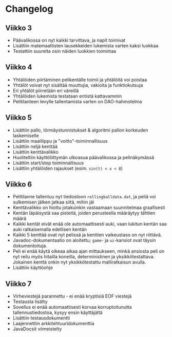 # Changelog

## Viikko 3

- Päävalikossa on nyt kaikki tarvittava, ja napit toimivat
- Lisättiin matemaattisten lausekkeiden lukemista varten kaksi luokkaa
- Testattiin suurelta osin näiden luokkien toimintaa

## Viikko 4

- Yhtälöiden piirtäminen pelikentälle toimii ja yhtälöitä voi poistaa
- Yhtälöt voivat nyt sisältää muuttujia, vakioita ja funktiokutsuja
- Eri yhtälöt piirretään eri väreillä
- Yhtälöiden lukemista testataan entistä kattavammin
- Pelitilanteen levylle tallentamista varten on DAO-hahmotelma

## Viikko 5

- Lisättiin pallo, törmäystunnistukset & algoritmi pallon korkeuden laskemiselle
- Lisättiin maalilippu ja "voitto"-toiminnallisuus
- Lisättiin neljä kenttää
- Lisättiin kenttävalikko
- Huoliteltiin käyttöliittymän ulkoasua päävalikossa ja pelinäkymässä
- Lisättiin start/stop toiminnallisuus
- Lisättiin yhtälöiden rajaukset (esim. `sin(t) < x < 8`)

## Viikko 6

- Pelitilanne tallentuu nyt tiedostoon `rollingballdata.dat`, ja peliä voi sulkemisen jälken jatkaa siitä, mihin jäi
- Kenttävalikko on hiottu jotakuinkin vastaamaan suunnitelmaa graafisesti
- Kentän läpäisystä saa pisteitä, joiden perusteella määräytyy tähtien määrä
- Kaikki kentät eivät enää ole automaattisesti auki, vaan lukitun kentän saa auki ratkaisemalla edellisen kentän
- Kaikki 5 kenttää ovat nyt pelissä ja kenttien vaikeustaso on nyt riittävä.
- Javadoc-dokumentaatio on aloitettu; `game`- ja `ui`-kansiot ovat täysin dokumentoituja.
- Peli ei enää käytä oikeaa aikaa ajan mittaukseen, minkä ansiosta peli on nyt reilu myös hitailla koneilla, deterministinen ja yksikkötestattava. Jokainen kenttä onkin nyt yksikkötestattu malliratkaisun avulla.
- Lisättiin käyttöohje

## Viikko 7

- Virheviestejä parannettu - ei enää kryptisiä EOF viestejä
- Testausta lisätty
- Sovellus ei enää automaattisesti korvaa korruptoitunutta tallennustiedostoa, kysyy ensin käyttäjältä
- Lisättiin testausdokumentti
- Laajennettiin arkkitehtuuridokumenttia
- JavaDocsit viimeistelty
